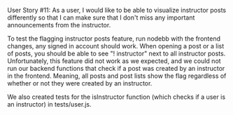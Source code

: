 User Story #11:
As a user, I would like to be able to visualize instructor posts differently so that I can make sure that I don't miss any important announcements from the instructor.

To test the flagging instructor posts feature, run nodebb with the frontend changes, any signed in account should work. When opening a post or a list of posts, you should be able to see "! instructor" next to all instructor posts. Unfortunately, this feature did not work as we expected, and we could not run our backend functions that check if a post was created by an instructor in the frontend. Meaning, all posts and post lists show the flag regardless of whether or not they were created by an instructor.

We also created tests for the isInstructor function (which checks if a user is an instructor) in tests/user.js.

